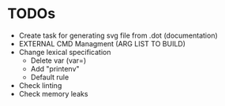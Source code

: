 # TODOs

- Create task for generating svg file from .dot (documentation)
- EXTERNAL CMD Managment (ARG LIST TO BUILD)
- Change lexical specification
  - Delete var (var=)
  - Add "printenv"
  - Default rule
- Check linting
- Check memory leaks

